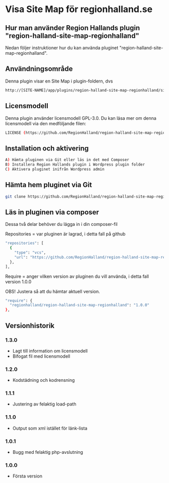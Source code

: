 # Visa Site Map för regionhalland.se

## Hur man använder Region Hallands plugin "region-halland-site-map-regionhalland"

Nedan följer instruktioner hur du kan använda pluginet "region-halland-site-map-regionhalland".


## Användningsområde

Denna plugin visar en Site Map i plugin-foldern, dvs
```sh
http://[SITE-NAME]/app/plugins/region-halland-site-map-regionhalland/site-map/site-map.php
```


## Licensmodell

Denna plugin använder licensmodell GPL-3.0. Du kan läsa mer om denna licensmodell via den medföljande filen:
```sh
LICENSE (https://github.com/RegionHalland/region-halland-site-map-regionhalland/blob/master/LICENSE)
```


## Installation och aktivering

```sh
A) Hämta pluginen via Git eller läs in det med Composer
B) Installera Region Hallands plugin i Wordpress plugin folder
C) Aktivera pluginet inifrån Wordpress admin
```


## Hämta hem pluginet via Git

```sh
git clone https://github.com/RegionHalland/region-halland-site-map-regionhalland.git
```


## Läs in pluginen via composer

Dessa två delar behöver du lägga in i din composer-fil

Repositories = var pluginen är lagrad, i detta fall på github

```sh
"repositories": [
  {
    "type": "vcs",
    "url": "https://github.com/RegionHalland/region-halland-site-map-regionhalland.git"
  },
],
```
Require = anger vilken version av pluginen du vill använda, i detta fall version 1.0.0

OBS! Justera så att du hämtar aktuell version.

```sh
"require": {
  "regionhalland/region-halland-site-map-regionhalland": "1.0.0"
},
```


## Versionhistorik

### 1.3.0
- Lagt till information om licensmodell
- Bifogat fil med licensmodell

### 1.2.0
- Kodstädning och kodrensning

### 1.1.1
- Justering av felaktig load-path

### 1.1.0
- Output som xml istället för länk-lista

### 1.0.1
- Bugg med felaktig php-avslutning

### 1.0.0
- Första version